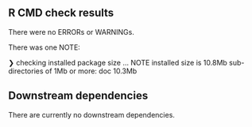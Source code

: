 ## R CMD check results
There were no ERRORs or WARNINGs.

There was one NOTE:

❯ checking installed package size ... NOTE
    installed size is 10.8Mb
    sub-directories of 1Mb or more:
      doc  10.3Mb


## Downstream dependencies

There are currently no downstream dependencies.